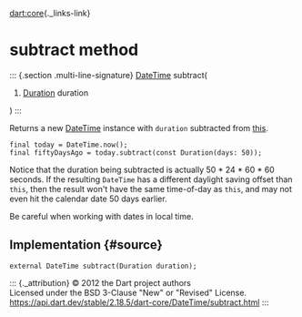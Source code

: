 [dart:core](../../dart-core/dart-core-library){._links-link}

subtract method
===============

::: {.section .multi-line-signature}
[DateTime](../datetime-class) subtract(

1.  [Duration](../duration-class) duration

)
:::

Returns a new [DateTime](../datetime-class) instance with `duration`
subtracted from [this](../datetime-class).

``` {.language-dart data-language="dart"}
final today = DateTime.now();
final fiftyDaysAgo = today.subtract(const Duration(days: 50));
```

Notice that the duration being subtracted is actually 50 \* 24 \* 60 \*
60 seconds. If the resulting `DateTime` has a different daylight saving
offset than `this`, then the result won\'t have the same time-of-day as
`this`, and may not even hit the calendar date 50 days earlier.

Be careful when working with dates in local time.

Implementation {#source}
--------------

``` {.language-dart data-language="dart"}
external DateTime subtract(Duration duration);
```

::: {._attribution}
© 2012 the Dart project authors\
Licensed under the BSD 3-Clause \"New\" or \"Revised\" License.\
<https://api.dart.dev/stable/2.18.5/dart-core/DateTime/subtract.html>
:::
